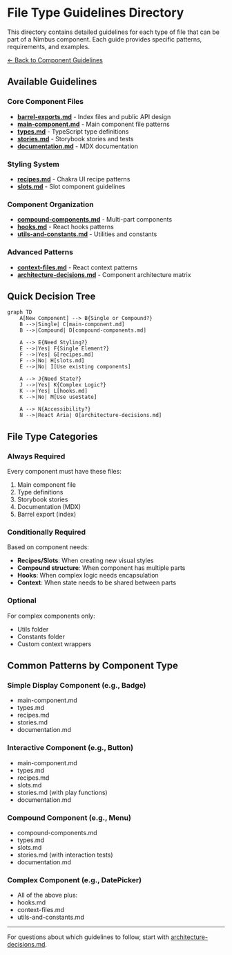 # File Type Guidelines Directory

This directory contains detailed guidelines for each type of file that can be
part of a Nimbus component. Each guide provides specific patterns, requirements,
and examples.

[← Back to Component Guidelines](../component-guidelines.md)

## Available Guidelines

### Core Component Files

- **[barrel-exports.md](./barrel-exports.md)** - Index files and public API
  design
- **[main-component.md](./main-component.md)** - Main component file patterns
- **[types.md](./types.md)** - TypeScript type definitions
- **[stories.md](./stories.md)** - Storybook stories and tests
- **[documentation.md](./documentation.md)** - MDX documentation

### Styling System

- **[recipes.md](./recipes.md)** - Chakra UI recipe patterns
- **[slots.md](./slots.md)** - Slot component guidelines

### Component Organization

- **[compound-components.md](./compound-components.md)** - Multi-part components
- **[hooks.md](./hooks.md)** - React hooks patterns
- **[utils-and-constants.md](./utils-and-constants.md)** - Utilities and
  constants

### Advanced Patterns

- **[context-files.md](./context-files.md)** - React context patterns
- **[architecture-decisions.md](./architecture-decisions.md)** - Component
  architecture matrix

## Quick Decision Tree

```mermaid
graph TD
    A[New Component] --> B{Single or Compound?}
    B -->|Single| C[main-component.md]
    B -->|Compound| D[compound-components.md]

    A --> E{Need Styling?}
    E -->|Yes| F{Single Element?}
    F -->|Yes| G[recipes.md]
    F -->|No| H[slots.md]
    E -->|No| I[Use existing components]

    A --> J{Need State?}
    J -->|Yes| K{Complex Logic?}
    K -->|Yes| L[hooks.md]
    K -->|No| M[Use useState]

    A --> N{Accessibility?}
    N -->|React Aria| O[architecture-decisions.md]
```

## File Type Categories

### Always Required

Every component must have these files:

1. Main component file
2. Type definitions
3. Storybook stories
4. Documentation (MDX)
5. Barrel export (index)

### Conditionally Required

Based on component needs:

- **Recipes/Slots**: When creating new visual styles
- **Compound structure**: When component has multiple parts
- **Hooks**: When complex logic needs encapsulation
- **Context**: When state needs to be shared between parts

### Optional

For complex components only:

- Utils folder
- Constants folder
- Custom context wrappers

## Common Patterns by Component Type

### Simple Display Component (e.g., Badge)

- main-component.md
- types.md
- recipes.md
- stories.md
- documentation.md

### Interactive Component (e.g., Button)

- main-component.md
- types.md
- recipes.md
- slots.md
- stories.md (with play functions)
- documentation.md

### Compound Component (e.g., Menu)

- compound-components.md
- types.md
- slots.md
- stories.md (with interaction tests)
- documentation.md

### Complex Component (e.g., DatePicker)

- All of the above plus:
- hooks.md
- context-files.md
- utils-and-constants.md

---

For questions about which guidelines to follow, start with
[architecture-decisions.md](./architecture-decisions.md).

